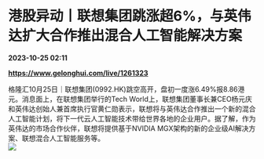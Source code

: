# 港股异动丨联想集团跳涨超6%，与英伟达扩大合作推出混合人工智能解决方案

**2023-10-25 02:11**

**https://www.gelonghui.com/live/1261323**

格隆汇10月25日｜联想集团(0992.HK)跳空高开，盘初一度涨6.49%报8.86港元。消息面上，在联想集团举行的Tech World上，联想集团董事长兼CEO杨元庆和英伟达创始人兼首席执行官黄仁勋表示，联想将与英伟达合作推出一个新的混合人工智能计划，将下一代云人工智能技术带给世界各地的企业用户。据了解，作为英伟达的市场合作伙伴，联想将提供基于NVIDIA MGX架构的新的企业级AI解决方案、联想混合人工智能服务等。  
![](https://img5.gelonghui.com/live/c64f0-a1ddf8d0-a444-44ab-9590-f13dfc408199.jpg)